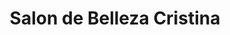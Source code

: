 ---
title: "Salon de Belleza Cristina"
url: /puerto-varas/salon-de-belleza-cristina/
shop: Friseur
---